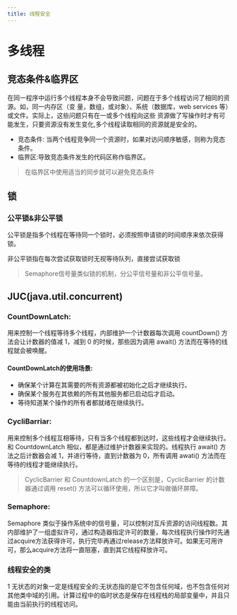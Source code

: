 ```yaml
---
title: 线程安全
---
```

# 多线程
## 竞态条件&临界区
在同一程序中运行多个线程本身不会导致问题，问题在于多个线程访问了相同的资源。如，同一内存区（变
量，数组，或对象）、系统（数据库，web services 等）或文件。实际上，这些问题只有在一或多个线程向这些
资源做了写操作时才有可能发生，只要资源没有发生变化,多个线程读取相同的资源就是安全的。

- 竞态条件: 当两个线程竞争同一个资源时，如果对访问顺序敏感，则称为竞态条件。
- 临界区:导致竞态条件发生的代码区称作临界区。

> 在临界区中使用适当的同步就可以避免竞态条件

## 锁
### 公平锁&非公平锁
公平锁是指多个线程在等待同一个锁时，必须按照申请锁的时间顺序来依次获得锁。

非公平锁指在每次尝试获取锁时无视等待队列，直接尝试获取锁

>Semaphore信号量类似锁的机制，分公平信号量和非公平信号量。

## JUC(java.util.concurrent)
### CountDownLatch:
用来控制一个线程等待多个线程，内部维护一个计数器每次调用 countDown() 方法会让计数器的值减 1，减到 0 的时候，那些因为调用 await() 方法而在等待的线程就会被唤醒。
#### CountDownLatch的使用场景:
- 确保某个计算在其需要的所有资源都被初始化之后才继续执行。
- 确保某个服务在其依赖的所有其他服务都已启动后才启动。
- 等待知道某个操作的所有者都就绪在继续执行。

### CycliBarriar:
用来控制多个线程互相等待，只有当多个线程都到达时，这些线程才会继续执行。和 CountdownLatch 相似，都是通过维护计数器来实现的。线程执行 await() 方法之后计数器会减 1，并进行等待，直到计数器为 0，所有调用 awati() 方法而在等待的线程才能继续执行。

> CyclicBarrier 和 CountdownLatch 的一个区别是，CyclicBarrier 的计数器通过调用 reset() 方法可以循环使用，所以它才叫做循环屏障。

### Semaphore:
Semaphore 类似于操作系统中的信号量，可以控制对互斥资源的访问线程数。其内部维护了一组虚拟许可，通过构造器指定许可的数量，每次线程执行操作时先通过acquire方法获得许可，执行完毕再通过release方法释放许可。如果无可用许可，那么acquire方法将一直阻塞，直到其它线程释放许可。

### 线程安全的类
1 无状态的对象一定是线程安全的:无状态指的是它不包含任何域，也不包含任何对其他类中域的引用。计算过程中的临时状态是保存在线程栈的局部变量中，并且只能由当前执行的线程访问。
